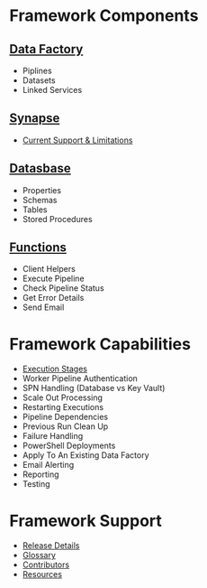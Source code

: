 
# Framework Components

## [Data Factory](/ADF.procfwk/datafactory)
* Piplines
* Datasets
* Linked Services

## [Synapse](/ADF.procfwk/synapse)
* [Current Support & Limitations](https://mrpaulandrew.com/2020/06/03/adf-procfwk-and-azure-synapse-orchestrate-preview-and-limitations/)

## [Datasbase](/ADF.procfwk/database)
* Properties
* Schemas
* Tables
* Stored Procedures

## [Functions](/ADF.procfwk/functions)
* Client Helpers
* Execute Pipeline
* Check Pipeline Status
* Get Error Details
* Send Email

# Framework Capabilities
* [Execution Stages](/ADF.procfwk/executionstages)
* Worker Pipeline Authentication
* SPN Handling (Database vs Key Vault)
* Scale Out Processing
* Restarting Executions
* Pipeline Dependencies
* Previous Run Clean Up
* Failure Handling
* PowerShell Deployments
* Apply To An Existing Data Factory
* Email Alerting
* Reporting
* Testing

# Framework Support
* [Release Details](/ADF.procfwk/releasedetails)
* [Glossary](/ADF.procfwk/glossary)
* [Contributors](/ADF.procfwk/contributors)
* [Resources](/ADF.procfwk/resources)